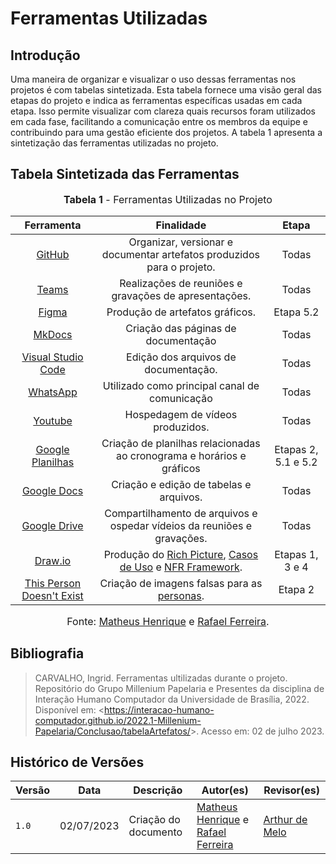 # Ferramentas Utilizadas

## Introdução

Uma maneira de organizar e visualizar o uso dessas ferramentas nos projetos é com tabelas sintetizada. Esta tabela fornece uma visão geral das etapas do projeto e indica as ferramentas específicas usadas em cada etapa. Isso permite visualizar com clareza quais recursos foram utilizados em cada fase, facilitando a comunicação entre os membros da equipe e contribuindo para uma gestão eficiente dos projetos. A tabela 1 apresenta a sintetização das ferramentas utilizadas no projeto.

## Tabela Sintetizada das Ferramentas

<font size="3"><p style="text-align: center"><b>Tabela 1</b> - Ferramentas Utilizadas no Projeto</p></font>

| Ferramenta | Finalidade| Etapa |
| :---: | :--------: | :--------: |
| [GitHub](https://requisitos-de-software.github.io/2023.1-BilheteriaDigital/planejamento/ferramentas/) | Organizar, versionar e documentar artefatos produzidos para o projeto. | Todas |
| [Teams](https://requisitos-de-software.github.io/2023.1-BilheteriaDigital/planejamento/ferramentas/) | Realizações de reuniões e gravações de apresentações. | Todas |
| [Figma](https://requisitos-de-software.github.io/2023.1-BilheteriaDigital/planejamento/ferramentas/) | Produção de artefatos gráficos. | Etapa 5.2 |
| [MkDocs](https://requisitos-de-software.github.io/2023.1-BilheteriaDigital/planejamento/ferramentas/) | Criação das páginas de documentação | Todas |
| [Visual Studio Code](https://requisitos-de-software.github.io/2023.1-BilheteriaDigital/planejamento/ferramentas/) | Edição dos arquivos de documentação. | Todas |
| [WhatsApp](https://requisitos-de-software.github.io/2023.1-BilheteriaDigital/planejamento/ferramentas/) | Utilizado como principal canal de comunicação | Todas |
| [Youtube](https://requisitos-de-software.github.io/2023.1-BilheteriaDigital/planejamento/ferramentas/) | Hospedagem de vídeos produzidos. | Todas |
| [Google Planilhas](https://requisitos-de-software.github.io/2023.1-BilheteriaDigital/planejamento/ferramentas/) | Criação de planilhas relacionadas ao cronograma e horários e gráficos | Etapas 2, 5.1 e 5.2 |
| [Google Docs](https://requisitos-de-software.github.io/2023.1-BilheteriaDigital/planejamento/ferramentas/) | Criação e edição de tabelas e arquivos. | Todas |
| [Google Drive](https://requisitos-de-software.github.io/2023.1-BilheteriaDigital/planejamento/ferramentas/) | Compartilhamento de arquivos e ospedar vídeios da reuniões e gravações. | Todas |
| [Draw.io](https://requisitos-de-software.github.io/2023.1-BilheteriaDigital/planejamento/ferramentas/) | Produção do [Rich Picture](https://requisitos-de-software.github.io/2023.1-BilheteriaDigital/pre-rastreabilidade/rich_picture/), [Casos de Uso](https://requisitos-de-software.github.io/2023.1-BilheteriaDigital/modelagem/useCase/) e [NFR Framework](https://requisitos-de-software.github.io/2023.1-BilheteriaDigital/modelagem/agil/nfrframework/). | Etapas 1, 3 e 4 |
| [This Person Doesn't Exist](https://requisitos-de-software.github.io/2023.1-BilheteriaDigital/planejamento/ferramentas/) | Criação de imagens falsas para as [personas](https://requisitos-de-software.github.io/2023.1-BilheteriaDigital/elicitacao/personas/). | Etapa 2 |

<font size="3"><p style="text-align: center">Fonte: [Matheus Henrique](https://github.com/mathonaut) e [Rafael Ferreira](https://github.com/RafaelCLG0).</p></font>

## Bibliografia

> CARVALHO, Ingrid. Ferramentas ultilizadas durante o projeto. Repositório do Grupo Millenium Papelaria e Presentes da disciplina de Interação Humano Computador da Universidade de Brasília, 2022. Disponível em: <<https://interacao-humano-computador.github.io/2022.1-Millenium-Papelaria/Conclusao/tabelaArtefatos/>>. Acesso em: 02 de julho 2023.

## Histórico de Versões

| Versão | Data       | Descrição                                                                      | Autor(es)                                        | Revisor(es)                                      |
| ------ | ---------- | ------------------------------------------------------------------------------ | ------------------------------------------------ | ------------------------------------------------ |
| `1.0`  | 02/07/2023 | Criação do documento | [Matheus Henrique](https://github.com/mathonaut) e [Rafael Ferreira](https://github.com/RafaelCLG0) | [Arthur de Melo](https://github.com/arthurmlv)   |